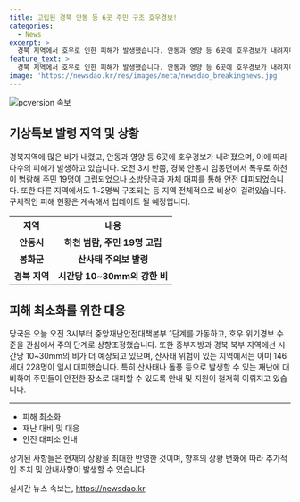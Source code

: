 ```yaml
---
title: 고립된 경북 안동 등 6곳 주민 구조 호우경보!
categories:
  - News
excerpt: >
  경북 지역에서 호우로 인한 피해가 발생했습니다. 안동과 영양 등 6곳에 호우경보가 내려지며, 안동에서는 폭우로 인해 마을 주민 19명이 고립됐지만 소방당국에 의해 구조되었습니다. 또한 경북을 중심으로 중앙재난안전대책본부가 1단계를 가동하고 호우 위기경보 수준을 상향 조정했습니다. 현재 중부지방과 경북 북부에서는 강한 비가 계속 내리고 있으며, 산사태와 하천 범람 등에 대비해야 합니다. (출처: YTN)
feature_text: >
  경북 지역에서 호우로 인한 피해가 발생했습니다. 안동과 영양 등 6곳에 호우경보가 내려지며, 안동에서는 폭우로 인해 마을 주민 19명이 고립됐지만 소방당국에 의해 구조되었습니다. 또한 경북을 중심으로 중앙재난안전대책본부가 1단계를 가동하고 호우 위기경보 수준을 상향 조정했습니다. 현재 중부지방과 경북 북부에서는 강한 비가 계속 내리고 있으며, 산사태와 하천 범람 등에 대비해야 합니다. (출처: YTN)
image: 'https://newsdao.kr/res/images/meta/newsdao_breakingnews.jpg'
---
```


<p><img src="https://newsdao.kr/res/images/meta/newsdao_breakingnews.jpg" alt="pcversion 속보" /></p>

<h2 data-ke-size="size26">기상특보 발령 지역 및 상황</h2>

<p data-ke-size="size16">경북지역에 많은 비가 내렸고, 안동과 영양 등 6곳에 호우경보가 내려졌으며, 이에 따라 다수의 피해가 발생하고 있습니다. 오전 3시 반쯤, 경북 안동시 임동면에서 폭우로 하천이 범람해 주민 19명이 고립되었으나 소방당국과 자체 대피를 통해 안전 대피되었습니다. 또한 다른 지역에서도 1~2명씩 구조되는 등 지역 전체적으로 비상이 걸려있습니다. 구체적인 피해 현황은 계속해서 업데이트 될 예정입니다.</p>

<table>
    <tr>
        <th>지역</th>
        <th>내용</th>
    </tr>
    <tr>
        <td style="text-align: center; height: 17px;"><b>안동시</b></td>
        <td style="text-align: center; height: 17px;"><b>하천 범람, 주민 19명 고립</b></td>
    </tr>
    <tr>
        <td style="text-align: center; height: 17px;"><b>봉화군</b></td>
        <td style="text-align: center; height: 17px;"><b>산사태 주의보 발령</b></td>
    </tr>
    <tr>
        <td style="text-align: center; height: 17px;"><b>경북 지역</b></td>
        <td style="text-align: center; height: 17px;"><b>시간당 10~30mm의 강한 비</b></td>
    </tr>
</table>

<h2 data-ke-size="size26">피해 최소화를 위한 대응</h2>

<p data-ke-size="size16">당국은 오늘 오전 3시부터 중앙재난안전대책본부 1단계를 가동하고, 호우 위기경보 수준을 관심에서 주의 단계로 상향조정했습니다. 또한 중부지방과 경북 북부 지역에선 시간당 10~30mm의 비가 더 예상되고 있으며, 산사태 위험이 있는 지역에서는 이미 146세대 228명이 일시 대피했습니다. 특히 산사태나 돌풍 등으로 발생할 수 있는 재난에 대비하여 주민들이 안전한 장소로 대피할 수 있도록 안내 및 지원이 철저히 이뤄지고 있습니다.</p>

<hr data-ke-size="size16">

<ul>
    <li>피해 최소화</li>
    <li>재난 대비 및 대응</li>
    <li>안전 대피소 안내</li>
</ul>

<p data-ke-size="size16">상기된 사항들은 현재의 상황을 최대한 반영한 것이며, 향후의 상황 변화에 따라 추가적인 조치 및 안내사항이 발생할 수 있습니다.</p>
실시간 뉴스 속보는, <a href="https://newsdao.kr" rel="dofollow">https://newsdao.kr</a>


